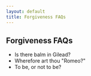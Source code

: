 ```yaml
---
layout: default
title: Forgiveness FAQs
---
```

<h2>Forgiveness FAQs</h2>
<ul>
  <li>Is there balm in Gilead?</li>
  <li>Wherefore art thou "Romeo?"</li>
  <li>To be, or not to be?</li>
</ul>
